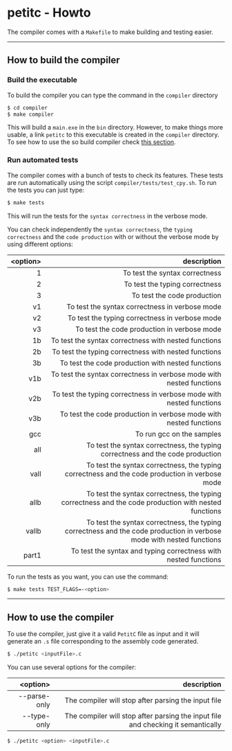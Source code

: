 # petitc - Howto

The compiler comes with a `Makefile` to make building and testing easier.

---


## How to build the compiler

### Build the executable

To build the compiler you can type the command in the `compiler` directory
```sh
$ cd compiler
$ make compiler
```

This will build a `main.exe` in the `bin` directory. However, to make things more usable, a link `petitc` to this executable is created in the `compiler` directory. To see how to use the so build compiler check [this section](#How-to-use-the-compiler).


### Run automated tests

The compiler comes with a bunch of tests to check its features. These tests are run automatically using the script `compiler/tests/test_cpy.sh`. To run the tests you can just type:
```sh
$ make tests
```
This will run the tests for the `syntax correctness` in the verbose mode.

You can check independently the `syntax correctness`, the `typing correctness` and the `code production` with or without the verbose mode by using different options:

| &lt;option&gt;  | description |
| --------------: | ----------: |
|1                | To test the syntax correctness |
|2                | To test the typing correctness |
|3                | To test the code production |
|v1               | To test the syntax correctness in verbose mode |
|v2               | To test the typing correctness in verbose mode |
|v3               | To test the code production in verbose mode |
|1b               | To test the syntax correctness with nested functions |
|2b               | To test the typing correctness with nested functions |
|3b               | To test the code production with nested functions |
|v1b              | To test the syntax correctness in verbose mode with nested functions |
|v2b              | To test the typing correctness in verbose mode with nested functions |
|v3b              | To test the code production in verbose mode with nested functions |
|gcc              | To run gcc on the samples |
|all              | To test the syntax correctness, the typing correctness and the code production |
|vall             | To test the syntax correctness, the typing correctness and the code production in verbose mode |
|allb             | To test the syntax correctness, the typing correctness and the code production with nested functions |
|vallb            | To test the syntax correctness, the typing correctness and the code production in verbose mode with nested functions |
|part1            | To test the syntax and typing correctness with nested functions |

To run the tests as you want, you can use the command:
```sh
$ make tests TEST_FLAGS=-<option>
```

---


## How to use the compiler

To use the compiler, just give it a valid `PetitC` file as input and it will generate an `.s` file corresponding to the assembly code generated.

```sh
$ ./petitc <inputFile>.c
```

You can use several options for the compiler:

| &lt;option&gt;  | description |
| --------------: | ----------: |
| --parse-only    | The compiler will stop after parsing the input file |
| --type-only     | The compiler will stop after parsing the input file and checking it semantically |

```sh
$ ./petitc <option> <inputFile>.c
```